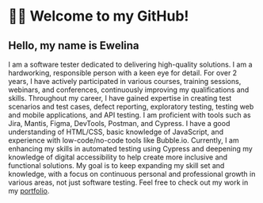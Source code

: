 # 👋🏼 Welcome to my GitHub! 

## Hello, my name is Ewelina
I am a software tester dedicated to delivering high-quality solutions. I am a hardworking, responsible person with a keen eye for detail. For over 2 years, I have actively participated in various courses, training sessions, webinars, and conferences, continuously improving my qualifications and skills. Throughout my career, I have gained expertise in creating test scenarios and test cases, defect reporting, exploratory testing, testing web and mobile applications, and API testing. I am proficient with tools such as Jira, Mantis, Figma, DevTools, Postman, and Cypress. I have a good understanding of HTML/CSS, basic knowledge of JavaScript, and experience with low-code/no-code tools like Bubble.io. Currently, I am enhancing my skills in automated testing using Cypress and deepening my knowledge of digital accessibility to help create more inclusive and functional solutions. My goal is to keep expanding my skill set and knowledge, with a focus on continuous personal and professional growth in various areas, not just software testing.
Feel free to check out my work in my [portfolio](https://github.com/ewewis/Portfolio).








  
